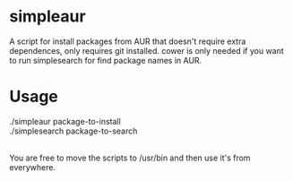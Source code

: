 # simpleaur
A script for install packages from AUR that doesn't require extra dependences, only requires git installed. cower is only needed if you want to run simplesearch for find package names in AUR.

# Usage
./simpleaur package-to-install</br>
./simplesearch package-to-search</br></br>

You are free to move the scripts to /usr/bin and then use it's from everywhere.
